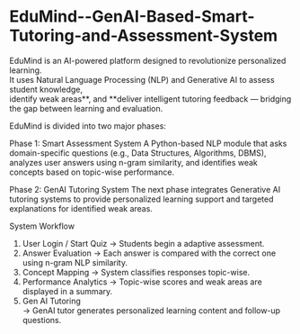 # EduMind--GenAI-Based-Smart-Tutoring-and-Assessment-System
EduMind is an AI-powered platform designed to revolutionize personalized learning.  
It uses Natural Language Processing (NLP) and Generative AI to assess student knowledge,  
identify weak areas**, and **deliver intelligent tutoring feedback — bridging the gap between learning and evaluation.

EduMind is divided into two major phases:

Phase 1: Smart Assessment System
A Python-based NLP module that asks domain-specific questions (e.g., Data Structures, Algorithms, DBMS),  
analyzes user answers using n-gram similarity, and identifies weak concepts based on topic-wise performance.

Phase 2: GenAI Tutoring System
The next phase integrates Generative AI tutoring systems
to provide personalized learning support and targeted explanations for identified weak areas.


System Workflow

1. User Login / Start Quiz 
   → Students begin a adaptive assessment.  
2. Answer Evaluation 
   → Each answer is compared with the correct one using n-gram NLP similarity.  
3. Concept Mapping 
   → System classifies responses topic-wise.  
4. Performance Analytics 
   → Topic-wise scores and weak areas are displayed in a summary.  
5. Gen AI Tutoring  
   → GenAI tutor generates personalized learning content and follow-up questions.
